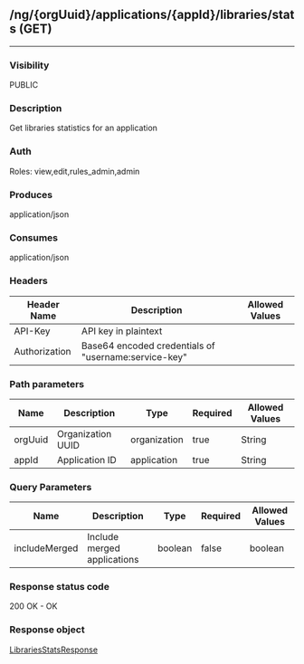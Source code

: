 ## /ng/{orgUuid}/applications/{appId}/libraries/stats (GET)
---
### Visibility
PUBLIC
### Description
Get libraries statistics for an application
### Auth
Roles: view,edit,rules_admin,admin
### Produces
application/json
### Consumes
application/json
### Headers
| Header Name | Description | Allowed Values |
| ----------- | ----------- | ----------- |
| API-Key | API key in plaintext |  |
| Authorization | Base64 encoded credentials of &quot;username:service-key&quot; |  |
### Path parameters
| Name | Description | Type | Required | Allowed Values |
| ----------- | ----------- | ----------- | ----------- | ----------- |
| orgUuid | Organization UUID | organization | true | String |
| appId | Application ID | application | true | String |
### Query Parameters
| Name | Description | Type | Required | Allowed Values |
| ----------- | ----------- | ----------- | ----------- | ----------- |
| includeMerged | Include merged applications | boolean | false | boolean |
### Response status code
200 OK - OK
### Response object
[LibrariesStatsResponse](<../../objects/LibrariesStatsResponse.md>)
